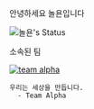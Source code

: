 안녕하세요 놀욘입니다

![놀욘's Status](https://github-readme-stats.vercel.app/api?username=noryonkr&show_icons=true)

</p>
소속된 팀<p>
  
  
  [![team alpha](https://github.com/team-alpha-kr/img/blob/main/alpha%20discord%20join%20banner.png)](https://alphakr.xyz)  


</p>
  <code>우리는 세상을 만듭니다.
  - Team Alpha
  </code>
